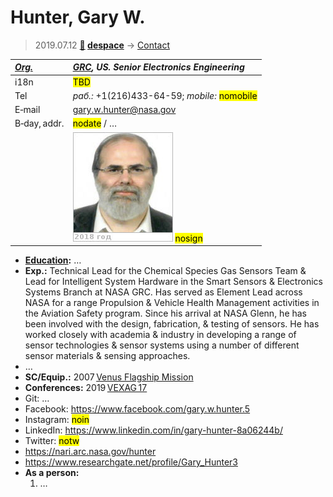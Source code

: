 # Hunter, Gary W.
> 2019.07.12 **[🚀](../index/index.md) [despace](index.md)** → [Contact](contact.md)

|*[Org.](contact.md)*|*[GRC](zz_grc.md), US. Senior Electronics Engineering*|
|:--|:--|
|i18n|<mark>TBD</mark>|
|Tel|*раб.:* +1(216)433-64-59; *mobile:* <mark>nomobile</mark>|
|E‑mail|<gary.w.hunter@nasa.gov>|
|B‑day, addr.|<mark>nodate</mark> / …|
||[![](f/contact/h/hunter1_photo_thumb.jpg)](f/contact/h/hunter1_photo.jpg) <mark>nosign</mark>|

   - **[Education](edu.md):** …
   - **Exp.:** Technical Lead for the Chemical Species Gas Sensors Team & Lead for Intelligent System Hardware in the Smart Sensors & Electronics Systems Branch at NASA GRC. Has served as Element Lead across NASA for a range Propulsion & Vehicle Health Management activities in the Aviation Safety program. Since his arrival at NASA Glenn, he has been involved with the design, fabrication, & testing of sensors. He has worked closely with academia & industry in developing a range of sensor technologies & sensor systems using a number of different sensor materials & sensing approaches.
   - …
   - **SC/Equip.:** 2007 [Venus Flagship Mission](venus_flagship_mission.md)
   - **Conferences:** 2019 [VEXAG 17](vexag_2019.md)
   - Git: …
   - Facebook: <https://www.facebook.com/gary.w.hunter.5>
   - Instagram: <mark>noin</mark>
   - LinkedIn: <https://www.linkedin.com/in/gary-hunter-8a06244b/>
   - Twitter: <mark>notw</mark>
   - <https://nari.arc.nasa.gov/hunter>
   - <https://www.researchgate.net/profile/Gary_Hunter3>
   - **As a person:**
      1. …
